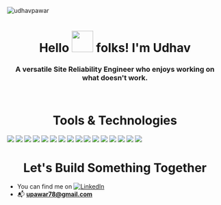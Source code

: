 
<p align="left"> <img src="https://komarev.com/ghpvc/?username=udhavpawar&color=blue&style=plastic&label=Profile Views" alt="udhavpawar" /> </p> 

<h1 align="center">Hello <img src="https://raw.githubusercontent.com/MartinHeinz/MartinHeinz/master/wave.gif" width="50px"> folks! I'm Udhav</h1>
<h3 align="center">A versatile Site Reliability Engineer who enjoys working on what doesn't work.</h3><br>

<h1 align="center">Tools & Technologies</h1>

![](https://img.shields.io/badge/code-python-informational?style=flat&logo=<LOGO_NAME>&logoColor=white&color=orange)
![](https://img.shields.io/badge/cloud-aws-informational?style=flat&logo=<LOGO_NAME>&logoColor=white&color=green)
![](https://img.shields.io/badge/orchestration-terraform-informational?style=flat&logo=<LOGO_NAME>&logoColor=white&color=blue)
![](https://img.shields.io/badge/automation-ansible-informational?style=flat&logo=<LOGO_NAME>&logoColor=white&color=brightgreen)
![](https://img.shields.io/badge/platform-beanstalk-informational?style=flat&logo=<LOGO_NAME>&logoColor=white&color=ff69b4)
![](https://img.shields.io/badge/containerization-docker-informational?style=flat&logo=<LOGO_NAME>&logoColor=white&color=yellowgreen)
![](https://img.shields.io/badge/containerization-kubernetes-informational?style=flat&logo=<LOGO_NAME>&logoColor=white&color=lightgrey)
![](https://img.shields.io/badge/logging-loggly-informational?style=flat&logo=<LOGO_NAME>&logoColor=white&color=9cf)
![](https://img.shields.io/badge/OS-linux-informational?style=flat&logo=<LOGO_NAME>&logoColor=white&color=red)
![](https://img.shields.io/badge/OS-windows-informational?style=flat&logo=<LOGO_NAME>&logoColor=white&color=yellow)
![](https://img.shields.io/badge/security-wazuh-informational?style=flat&logo=<LOGO_NAME>&logoColor=white&color=blueviolet)
![](https://img.shields.io/badge/security-macie-informational?style=flat&logo=<LOGO_NAME>&logoColor=white&color=orange)
![](https://img.shields.io/badge/security-guardduty-informational?style=flat&logo=<LOGO_NAME>&logoColor=white&color=green)
![](https://img.shields.io/badge/security-trustedsite-informational?style=flat&logo=<LOGO_NAME>&logoColor=white&color=lightgrey)
![](https://img.shields.io/badge/monitoring-grafana-informational?style=flat&logo=<LOGO_NAME>&logoColor=white&color=2bbc8a)
![](https://img.shields.io/badge/oncall-pagerduty-informational?style=flat&logo=<LOGO_NAME>&logoColor=white&color=red)<br>


<h1 align="center">Let's Build Something Together</h1>

<!-- Actual text -->
- You can find me on [![LinkedIn][2.2]][2]
-  :mailbox_with_mail: **upawar78@gmail.com**

<!-- Icons -->
[2.2]: https://raw.githubusercontent.com/MartinHeinz/MartinHeinz/master/linkedin-3-16.png (UdhavPawar LinkedIn)

<!-- Links to your social media accounts -->
[2]: https://www.linkedin.com/in/udhavpawar/
